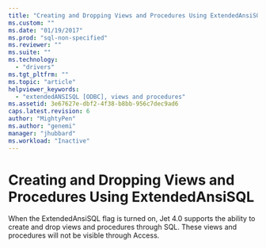 ```yaml
---
title: "Creating and Dropping Views and Procedures Using ExtendedAnsiSQL | Microsoft Docs"
ms.custom: ""
ms.date: "01/19/2017"
ms.prod: "sql-non-specified"
ms.reviewer: ""
ms.suite: ""
ms.technology: 
  - "drivers"
ms.tgt_pltfrm: ""
ms.topic: "article"
helpviewer_keywords: 
  - "extendedANSISQL [ODBC], views and procedures"
ms.assetid: 3e67627e-dbf2-4f38-b8bb-956c7dec9ad6
caps.latest.revision: 6
author: "MightyPen"
ms.author: "genemi"
manager: "jhubbard"
ms.workload: "Inactive"
---
```

# Creating and Dropping Views and Procedures Using ExtendedAnsiSQL
When the ExtendedAnsiSQL flag is turned on, Jet 4.0 supports the ability to create and drop views and procedures through SQL. These views and procedures will not be visible through Access.
